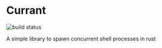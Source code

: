 # Currant

![build status](https://github.com/allonsy/currant/actions/workflows/build.yml/badge.svg)

A simple library to spawn concurrent shell processes in rust
